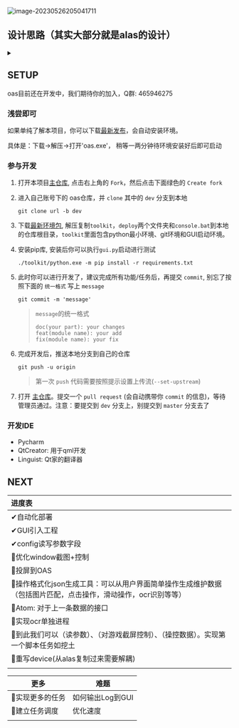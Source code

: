 ![image-20230526205041711](https://runhey-img-stg1.oss-cn-chengdu.aliyuncs.com/img2/202305262050939.png)

## 设计思路（其实大部分就是alas的设计）

<details>
<summary></summary>

### 核心

- 多实例化：简单理解为不同的模拟器配置或者是不同的任务配置，每个实例由一个config.json文件来驱动。Config来管理任务的调度，配置任务的不同的参数。
- 全程接管：阴阳师已经走过了颠覆时期，三次元痒痒鼠玩家本应游戏中畅行无阻，而游戏世界7x24永续航。
- 游戏通用：我们在参考Alas时发现其同碧蓝航线有很强的耦合性，于此设计该项目将减少同阴阳师的耦合，因此你可以fork该项目使用到你的游戏脚本上
- 操作格式化：对于每个任务的执行过程就是比较常规的截图+控制，我们选择同[早期的设计](https://github.com/runhey/Uowl)一致，设计一个原子化的模块化的配置信息。比如说要识别某个图片会添加一份json数据来设置识图的范围、方式、识别的图片。点击的话也会有一份json数据配置点击的随机概率、范围等等。每一个操作都一份可格式化的配置信息，而不是同alas一样将识别图片和点击一起抽象成一个button。



### 设计架构

- 部署方式：batchfile + python(env+pip) + git 。具体的说就是，需要先下载一个安装包里面包含一个最小python和git环境，运行后下拉仓库，完事后安装依赖，再完事后启动gui。

- GUI实现:  用的是这个库[FluentUI for QML ](https://github.com/zhuzichu520/FluentUI).是用的qml来写，我想懂这个语言的人不多吧，跟python通信一个是靠注入上下文，另一个是靠zerorpc。

- 程序入口:  有两个根目录下的gui.py和script.py。而gui.py会根据配置文件config.json来实例化不同的script，script就是某个具体的脚本过程。

- 脚本进程:  gui启动自带一个进程，每有一个script就会继续多一个进程，单独建一个进程来提供ocr服务。一般用zerorpc来进程通信。

- 运行过程:  gui 按钮点击后就会开始从script上启动服务。script持有一个设备device，一个配置config，一个任务task。这个时候调度器（其实就是config）会更新出running、pending and waiting tasks。选择runing的去执行，任务的执行过程就是一个大的状态机。


### 模块设计


</details>    



## SETUP

oas目前还在开发中，我们期待你的加入，Q群: 465946275

### 浅尝即可

如果单纯了解本项目，你可以下载[最新发布](https://github.com/runhey/OnmyojiAutoScript/releases)，会自动安装环境。

具体是：下载->解压->打开'oas.exe'， 稍等一两分钟待环境安装好后即可启动

### 参与开发

1. 打开本项目[主仓库](https://github.com/runhey/OnmyojiAutoScript/tree/master), 点击右上角的 `Fork`，然后点击下面绿色的 `Create fork`

2. 进入自己账号下的 oas仓库，并 `clone` 其中的 `dev` 分支到本地
	```
	git clone url -b dev
	```

3. 下载[最新环境包](https://github.com/runhey/OnmyojiAutoScript/releases), 解压复制`toolkit`，`deploy`两个文件夹和`console.bat`到本地的仓库根目录，`toolkit`里面包含python最小环境、git环境和GUI启动环境。

3. 安装pip库, 安装后你可以执行`gui.py`启动进行测试

   ```
   ./toolkit/python.exe -m pip install -r requirements.txt 
   ```
   
5. 此时你可以进行开发了，建议完成所有功能/任务后，再提交 `commit`, 别忘了按照下面的 `统一格式` 写上 `message`

   ```
   git commit -m 'message'
   ```
   >`message`的统一格式
   >```
   >doc(your part): your changes
   >feat(module name): your add
   >fix(module name): your fix
   >```

6. 完成开发后，推送本地分支到自己的仓库

   ```
   git push -u origin
   ```

   > 第一次 `push` 代码需要按照提示设置上传流(`--set-upstream`)

5. 打开 [主仓库](https://github.com/runhey/OnmyojiAutoScript/tree/master)。提交一个 `pull request` (会自动携带你 `commit` 的信息)，等待管理员通过。注意：要提交到 `dev` 分支上，别提交到 `master` 分支去了

### 开发IDE

- Pycharm
- QtCreator:  用于qml开发
- Linguist: Qt家的翻译器

## NEXT

| 进度表                                                       |
| :----------------------------------------------------------- |
| ✔自动化部署                                                  |
| ✔GUI引入工程                                                 |
| ✔config读写参数字段                                          |
| 🔨优化window截图+控制                                         |
| 🔨投屏到OAS                                                   |
| 🔨操作格式化json生成工具：可以从用户界面简单操作生成维护数据（包括图片匹配，点击操作，滑动操作，ocr识别等等） |
| 📆Atom: 对于上一条数据的接口                                  |
| 📆实现ocr单独进程                                             |
| 📆到此我们可以（读参数）、（对游戏截屏控制）、（操控数据）。实现第一个脚本任务如挖土 |
| 📆重写device(从alas复制过来需要解耦)                          |
|                                                              |

| **更多**        | 难题             |
| --------------- | ---------------- |
| 📆实现更多的任务 | 如何输出Log到GUI |
| 📆建立任务调度   | 优化速度         |
|                 |                  |

